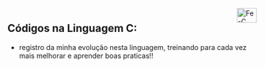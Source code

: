 <img align="right" alt="Fe-C" height="30" width="40" src="https://cdn.jsdelivr.net/gh/devicons/devicon/icons/c/c-original.svg" />

## Códigos na Linguagem C:

* registro da minha evolução nesta linguagem, treinando para cada vez mais melhorar e aprender boas praticas!!



